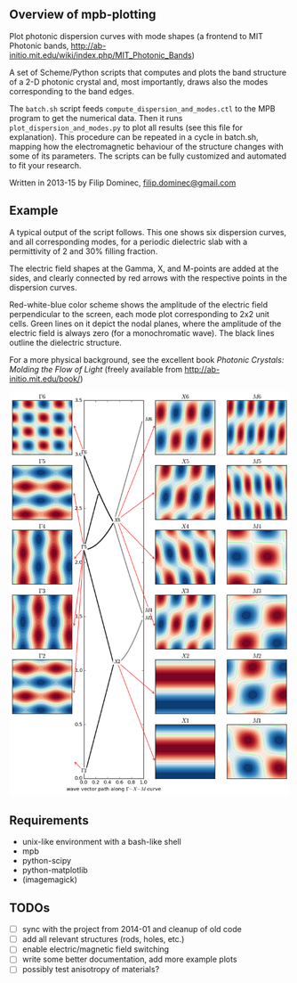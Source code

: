 ## Overview of mpb-plotting 

Plot photonic dispersion curves with mode shapes (a frontend to MIT Photonic bands, http://ab-initio.mit.edu/wiki/index.php/MIT_Photonic_Bands)

A set of Scheme/Python scripts that computes and plots the band structure of a 2-D photonic crystal and,
most importantly, draws also the modes corresponding to the band edges.

The `batch.sh` script feeds `compute_dispersion_and_modes.ctl` to the MPB program to get the numerical data. 
Then it runs `plot_dispersion_and_modes.py` to plot all results (see this file for explanation). This procedure 
can be repeated in a cycle in batch.sh, mapping how the electromagnetic behaviour of the structure changes with 
some of its parameters. The scripts can be fully customized and automated to fit your research.

Written in 2013-15 by Filip Dominec, filip.dominec@gmail.com

## Example 
A typical output of the script follows. This one shows six dispersion curves, and all corresponding modes, for 
a periodic dielectric slab with a permittivity of 2 and 30% filling fraction. 

The electric field shapes at the Gamma, X, and M-points are added at the sides, and clearly connected by red arrows with the
respective points in the dispersion curves. 

Red-white-blue color scheme shows the amplitude of the electric field perpendicular to the screen, each mode plot corresponding to 2x2 unit cells. Green lines on it depict the nodal planes, where the amplitude of the electric field is always zero (for a monochromatic wave).  The black lines outline the dielectric structure.

For a more physical background, see the excellent book *Photonic Crystals: Molding the Flow of Light*  (freely available from http://ab-initio.mit.edu/book/)

![1-D dielectric slab dispersion curves and corresponding modes](./example_1D_dielectric_slabs/EBars_eps100_R=10000_eps=2.png)


## Requirements
* unix-like environment with a bash-like shell
* mpb
* python-scipy
* python-matplotlib
* (imagemagick)

## TODOs
* [ ] sync with the project from 2014-01 and cleanup of old code
* [ ] add all relevant structures (rods, holes, etc.)
* [ ] enable electric/magnetic field switching
* [ ] write some better documentation, add more example plots
* [ ] possibly test anisotropy of materials?
